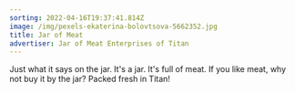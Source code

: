 ```yaml
---
sorting: 2022-04-16T19:37:41.814Z
image: /img/pexels-ekaterina-bolovtsova-5662352.jpg
title: Jar of Meat
advertiser: Jar of Meat Enterprises of Titan
---
```

Just what it says on the jar. It's a jar. It's full of meat. If you like meat, why not buy it by the jar? Packed fresh in Titan!